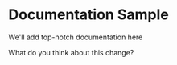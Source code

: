 # Documentation Sample

We'll add top-notch documentation here

What do you think about this change?
